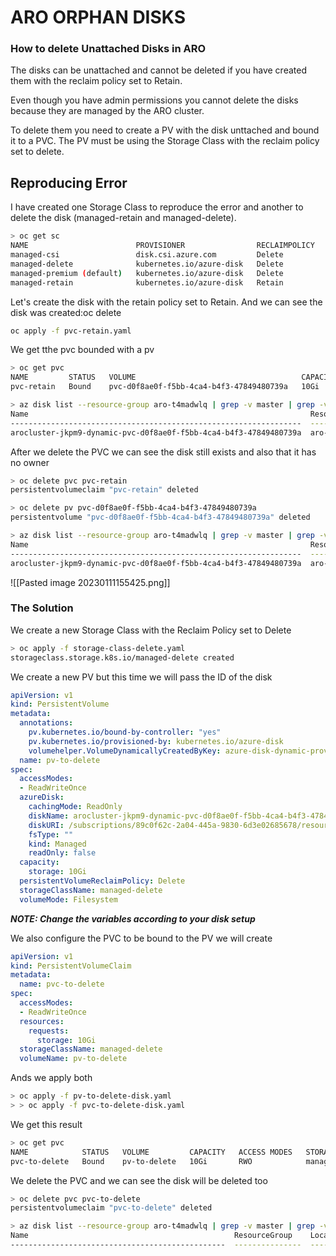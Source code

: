 # ARO ORPHAN DISKS

### How to delete Unattached Disks in ARO

The disks can be unattached and cannot be deleted if you have created them with the reclaim policy set to Retain.

Even though you have admin permissions you cannot delete the disks because they are managed by the ARO cluster.

To delete them you need to create a PV with the disk unttached and bound it to a PVC. The PV must be using the Storage Class with the reclaim policy set to delete.

## Reproducing Error

I have created one Storage Class to reproduce the error and another to delete the disk (managed-retain and managed-delete).

```sh
> oc get sc
NAME                        PROVISIONER                RECLAIMPOLICY   VOLUMEBINDINGMODE      ALLOWVOLUMEEXPANSION   AGE
managed-csi                 disk.csi.azure.com         Delete          WaitForFirstConsumer   true                   21h
managed-delete              kubernetes.io/azure-disk   Delete          Immediate              true                   2m54s
managed-premium (default)   kubernetes.io/azure-disk   Delete          WaitForFirstConsumer   true                   21h
managed-retain              kubernetes.io/azure-disk   Retain          Immediate              true                   2m43s
```


Let's create the disk with the retain policy set to Retain. And we can see the disk was created:oc delete
```sh
oc apply -f pvc-retain.yaml
```
We get tthe pvc bounded with a pv
```sh
> oc get pvc
NAME         STATUS   VOLUME                                     CAPACITY   ACCESS MODES   STORAGECLASS     AGE
pvc-retain   Bound    pvc-d0f8ae0f-f5bb-4ca4-b4f3-47849480739a   10Gi       RWO            managed-retain   13s

> az disk list --resource-group aro-t4madwlq | grep -v master | grep -v worker
Name                                                               ResourceGroup    Location    Zones    Sku          SizeGb    ProvisioningState    OsType
-----------------------------------------------------------------  ---------------  ----------  -------  -----------  --------  -------------------  --------
arocluster-jkpm9-dynamic-pvc-d0f8ae0f-f5bb-4ca4-b4f3-47849480739a  aro-t4madwlq     westeurope  1        Premium_LRS  10        Succeeded
```

After we delete the PVC we can see the disk still exists and also that it has no owner

```sh
> oc delete pvc pvc-retain
persistentvolumeclaim "pvc-retain" deleted

> oc delete pv pvc-d0f8ae0f-f5bb-4ca4-b4f3-47849480739a
persistentvolume "pvc-d0f8ae0f-f5bb-4ca4-b4f3-47849480739a" deleted

> az disk list --resource-group aro-t4madwlq | grep -v master | grep -v worker
Name                                                               ResourceGroup    Location    Zones    Sku          SizeGb    ProvisioningState    OsType
-----------------------------------------------------------------  ---------------  ----------  -------  -----------  --------  -------------------  --------
arocluster-jkpm9-dynamic-pvc-d0f8ae0f-f5bb-4ca4-b4f3-47849480739a  aro-t4madwlq     westeurope  1        Premium_LRS  10        Succeeded

```

![[Pasted image 20230111155425.png]]

### The Solution

We create a new Storage Class with the Reclaim Policy set to Delete

```sh
> oc apply -f storage-class-delete.yaml
storageclass.storage.k8s.io/managed-delete created
```

We create a new PV but this time we will pass the ID of the disk 

```yaml
apiVersion: v1
kind: PersistentVolume
metadata:
  annotations:
    pv.kubernetes.io/bound-by-controller: "yes"
    pv.kubernetes.io/provisioned-by: kubernetes.io/azure-disk
    volumehelper.VolumeDynamicallyCreatedByKey: azure-disk-dynamic-provisioner
  name: pv-to-delete
spec:
  accessModes:
  - ReadWriteOnce
  azureDisk:
    cachingMode: ReadOnly
    diskName: arocluster-jkpm9-dynamic-pvc-d0f8ae0f-f5bb-4ca4-b4f3-47849480739a
    diskURI: /subscriptions/89c0f62c-2a04-445a-9830-6d3e02685678/resourceGroups/aro-t4madwlq/providers/Microsoft.Compute/disks/arocluster-jkpm9-dynamic-pvc-d0f8ae0f-f5bb-4ca4-b4f3-47849480739a
    fsType: ""
    kind: Managed
    readOnly: false
  capacity:
    storage: 10Gi
  persistentVolumeReclaimPolicy: Delete
  storageClassName: managed-delete
  volumeMode: Filesystem
```

**_NOTE: Change the variables according to your disk setup_**

We also configure the PVC to be bound to the PV we will create

```yaml
apiVersion: v1
kind: PersistentVolumeClaim
metadata:
  name: pvc-to-delete
spec:
  accessModes:
  - ReadWriteOnce
  resources:
    requests:
      storage: 10Gi
  storageClassName: managed-delete
  volumeName: pv-to-delete
```

Ands we apply both

```sh
> oc apply -f pv-to-delete-disk.yaml
> > oc apply -f pvc-to-delete-disk.yaml
```

We get this result
```sh
> oc get pvc
NAME            STATUS   VOLUME         CAPACITY   ACCESS MODES   STORAGECLASS     AGE
pvc-to-delete   Bound    pv-to-delete   10Gi       RWO            managed-delete   70s
```

We delete the PVC and we can see the disk will be deleted too

```sh
> oc delete pvc pvc-to-delete
persistentvolumeclaim "pvc-to-delete" deleted
```

```sh
> az disk list --resource-group aro-t4madwlq | grep -v master | grep -v worker
Name                                              ResourceGroup    Location    Zones    Sku          OsType    SizeGb    ProvisioningState
------------------------------------------------  ---------------  ----------  -------  -----------  --------  --------  -------------------
```
